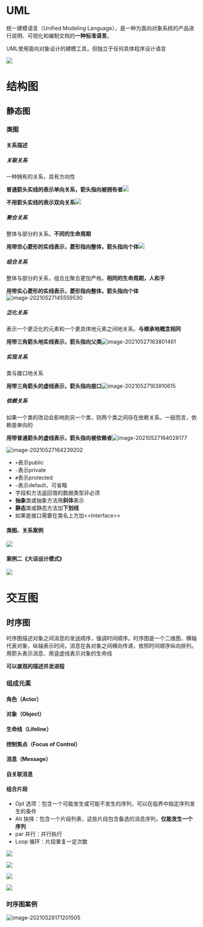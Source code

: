 # UML

统一建模语言（Unified Modeling Language），是一种为面向对象系统的产品进行说明、可视化和编制文档的**一种标准语言**。

UML使用面向对象设计的建模工具，但独立于任何具体程序设计语言

![](https://gitee.com/ngwingbun/picgo-image/raw/master/images/20210519173435.png)

# 结构图

## 静态图

### 类图

#### 关系描述

##### 关联关系

一种拥有的关系，具有方向性

**普通箭头实线的表示单向关系，箭头指向被拥有者**![](https://gitee.com/ngwingbun/picgo-image/raw/master/images/20210528152414.png)

**不用箭头实线的表示双向关系**![](https://gitee.com/ngwingbun/picgo-image/raw/master/images/20210528152433.png)

##### 聚合关系

整体与部分的关系。**不同的生命周期**

**用带空心菱形的实线表示，菱形指向整体，箭头指向个体**![](https://gitee.com/ngwingbun/picgo-image/raw/master/images/20210527142356.png)

##### 组合关系

整体与部分的关系，组合比聚合更加严格。**相同的生命周期，人和手**

**用带实心菱形的实线表示，菱形指向整体，箭头指向个体**![image-20210527145559530](C:\Users\Lenovo\AppData\Roaming\Typora\typora-user-images\image-20210527145559530.png)

##### 泛化关系

表示一个更泛化的元素和一个更具体地元素之间地关系。**与继承地概念相同**

**用带三角箭头地实线表示，箭头指向父类**![image-20210527163801461](C:\Users\Lenovo\AppData\Roaming\Typora\typora-user-images\image-20210527163801461.png)

##### 实现关系

类与接口地关系

**用带三角箭头的虚线表示，箭头指向接口**![image-20210527163910615](C:\Users\Lenovo\AppData\Roaming\Typora\typora-user-images\image-20210527163910615.png)

##### 依赖关系

如果一个类的改动会影响到另一个类，则两个类之间存在依赖关系，一般而言，依赖是单向的

**用带普通箭头的虚线表示，箭头指向被依赖者**![image-20210527164028177](C:\Users\Lenovo\AppData\Roaming\Typora\typora-user-images\image-20210527164028177.png)



![image-20210527164239202](C:\Users\Lenovo\AppData\Roaming\Typora\typora-user-images\image-20210527164239202.png)

- `+`表示public
- `-`表示private
- `#`表示protected
- `~`表示default，可省略
- 字段和方法返回值的数据类型非必须
- **抽象**类或抽象方法用**斜体**表示
- **静态**类或静态方法加**下划线**
- 如果是接口需要在类名上方加<\<Interface>\>

#### 类图、关系案例

![](https://gitee.com/ngwingbun/picgo-image/raw/master/images/20210528153025.png)

#### 案例二《大话设计模式》

![](https://gitee.com/ngwingbun/picgo-image/raw/master/images/20210528160102.png)

# 交互图

## 时序图

时序图描述对象之间消息的发送顺序，强调时间顺序。时序图是一个二维图，横轴代表对象，纵轴表示时间，消息在各对象之间横向传递，依照时间顺序纵向排列。用箭头表示消息、用竖虚线表示对象的生命线

**可以直观的描述并发进程**

###  组成元素

#### 角色（Actor）

#### 对象（Object）

#### 生命线（Lifeline）

#### 控制焦点（Focus of Control）

#### 消息（Message）

#### 自关联消息

#### 组合片段

- Opt 选项：包含一个可能发生或可能不发生的序列，可以在临界中指定序列发生的条件
- Alt 抉择：包含一个片段列表，这些片段包含备选的消息序列，**仅能发生一个序列**
- par 并行：并行执行
- Loop 循环：片段重复一定次数

![](https://gitee.com/ngwingbun/picgo-image/raw/master/images/20210528165112.png)

![](https://gitee.com/ngwingbun/picgo-image/raw/master/images/20210528170059.png)

![](https://gitee.com/ngwingbun/picgo-image/raw/master/images/20210528170155.png)

![](https://gitee.com/ngwingbun/picgo-image/raw/master/images/20210528170243.png)

### 时序图案例

![image-20210528171201505](C:\Users\Lenovo\AppData\Roaming\Typora\typora-user-images\image-20210528171201505.png)

